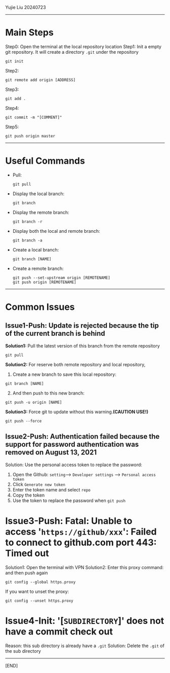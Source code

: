 Yujie Liu 20240723

-----
# Main Steps

Step0: Open the terminal at the local repository location
Step1: Init a empty git repository. It will create a directory `.git` under the repository
```terminal
git init
```
Step2: 
```terminal
git remote add origin [ADDRESS]
```
Step3: 
```terminal
git add .
```
Step4:
```terminal
git commit -m "[COMMENT]"
```
Step5:
```terminal
git push origin master
```

------
# Useful Commands


- Pull:
  ```terminal
  git pull
  ```
- Display the local branch:
  ```terminal
  git branch 
  ```
- Display the remote branch:
  ```terminal
  git branch -r
  ```
- Display both the local and remote branch:
  ```terminal
  git branch -a
  ```
- Create a local branch:
  ```terminal
  git branch [NAME]
  ```
- Create a remote branch:
  ```terminal
  git push --set-upstream origin [REMOTENAME]
  git push origin [REMOTENAME]
  ```

----
# Common Issues
## Issue1-Push: Update is rejected because the tip of the current branch is behind

**Solution1:**  Pull the latest version of this branch from the remote repository
```terminal
git pull
```


**Solution2:** For reserve both remote repository and local repository,
1. Create a new branch to save this local repository:
```terminal
git branch [NAME]
```
2. And then push to this new branch:
```terminal
git push -u origin [NAME]
```

**Solution3:** Force git to update without this warning.**(CAUTION USE!)**
```terminal
git push --force
```

## Issue2-Push: Authentication failed because the support for password authentication was removed on August 13, 2021

Solution: Use the personal access token to replace the password:
1. Open the Github: `setting`--> `Developer settings` --> `Personal access token`
2. Click `Generate new token`
3. Enter the token name and select `repo`
4. Copy the token
5. Use the token to replace the password when `git push`


# Issue3-Push: Fatal: Unable to access '`https://github/xxx`': Failed to connect to github.com port 443: Timed out

Solution1: Open the terminal with VPN
Solution2: Enter this proxy command: and then push again
```terminal
git config --global https.proxy
```
If you want to unset the proxy:
```terminal
git config --unset https.proxy
```

# Issue4-Init: '[`SUBDIRECTORY`]' does not have a commit check out

Reason: this sub directory is already have a `.git`
Solution: Delete the `.git` of the sub directory


---
[END]